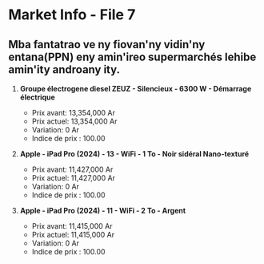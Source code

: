 # Market Info - File 7

## Mba fantatrao ve ny fiovan'ny vidin'ny entana(PPN) eny amin'ireo supermarchés lehibe amin'ity androany ity.

1. **Groupe électrogene diesel ZEUZ - Silencieux - 6300 W - Démarrage électrique**
   - Prix avant: 13,354,000 Ar
   - Prix actuel: 13,354,000 Ar
   - Variation: 0 Ar
   - Indice de prix : 100.00

2. **Apple - iPad Pro (2024) - 13 - WiFi - 1 To - Noir sidéral Nano-texturé**
   - Prix avant: 11,427,000 Ar
   - Prix actuel: 11,427,000 Ar
   - Variation: 0 Ar
   - Indice de prix : 100.00

3. **Apple - iPad Pro (2024) - 11 - WiFi - 2 To - Argent**
   - Prix avant: 11,415,000 Ar
   - Prix actuel: 11,415,000 Ar
   - Variation: 0 Ar
   - Indice de prix : 100.00

